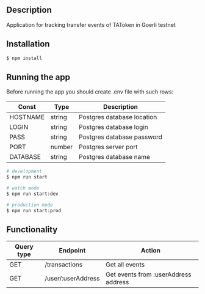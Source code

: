 [circleci-image]: https://img.shields.io/circleci/build/github/nestjs/nest/master?token=abc123def456
[circleci-url]: https://circleci.com/gh/nestjs/nest

## Description

Application for tracking transfer events of TAToken in Goerli testnet

## Installation

```bash
$ npm install
```

## Running the app

Before running the app you should create .env file with such rows:

| Const    | Type   | Description                |
| -------- | ------ | -------------------------- |
| HOSTNAME | string | Postgres database location |
| LOGIN    | string | Postgres database login    |
| PASS     | string | Postgres database password |
| PORT     | number | Postgres server port       |
| DATABASE | string | Postgres database name     |

```bash
# development
$ npm run start

# watch mode
$ npm run start:dev

# production mode
$ npm run start:prod
```

## Functionality

| Query type | Endpoint           | Action                               |
| ---------- | ------------------ | ------------------------------------ |
| GET        | /transactions      | Get all events                       |
| GET        | /user/:userAddress | Get events from :userAddress address |
